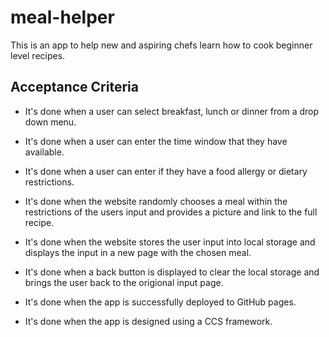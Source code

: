 # meal-helper
This is an app to help new and aspiring chefs learn how to cook beginner level recipes.

## Acceptance Criteria

* It's done when a user can select breakfast, lunch or dinner from a drop down menu. 

* It's done when a user can enter the time window that they have available.

* It's done when a user can enter if they have a food allergy or dietary restrictions. 

* It's done when the website randomly chooses a meal within the restrictions of the users input and provides a picture and link to the full recipe. 

* It's done when the website stores the user input into local storage and displays the input in a new page with the chosen meal.  

* It's done when a back button is displayed to clear the local storage and brings the user back to the origional input page. 

* It's done when the app is successfully deployed to GitHub pages.

* It's done when the app is designed using a CCS framework. 